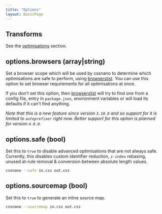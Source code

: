 ```yaml
---
title: "Options"
layout: BasicPage
---
```


## Transforms

See the [optimisations](/optimisations/) section.

## options.browsers (array|string)

Set a browser scope which will be used by cssnano to determine which
optimisations are safe to perform, using [browserslist]. You can use this option
to set browser requirements for all optimisations at once.

If you don't set this option, then [browserslist] will try to find one from
a config file, entry in `package.json`, environment variables or will load
its defaults if it can't find anything.

*Note that this is a new feature since version `3.10.0` and so support for it is
limited to `autoprefixer` right now. Better support for this option is planned
for version `4.0.0`.*

[browserslist]: https://github.com/ai/browserslist#readme

## options.safe (bool)

Set this to `true` to disable advanced optimisations that are not always safe.
Currently, this disables custom identifier reduction, `z-index` rebasing,
unused at-rule removal & conversion between absolute length values.

```sh
cssnano --safe in.css out.css
```

## options.sourcemap (bool)

Set this to `true` to generate an inline source map.

```sh
cssnano --sourcemap in.css out.css
```
